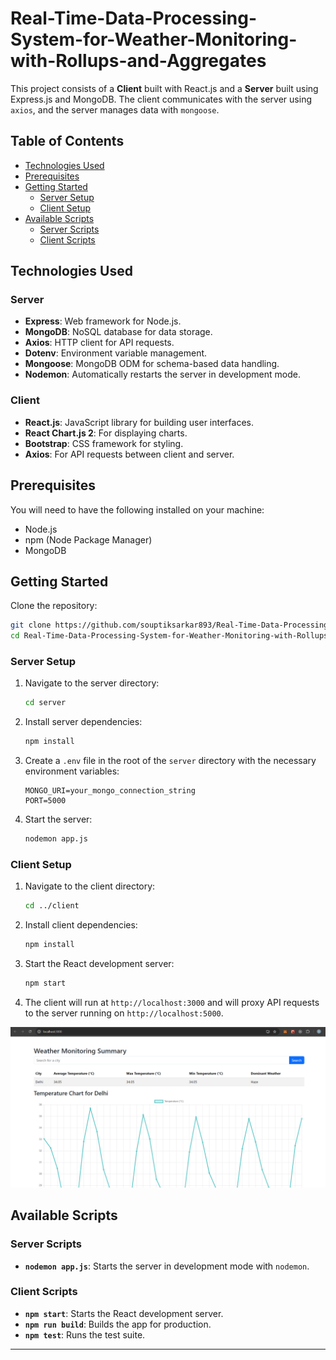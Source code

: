 # Real-Time-Data-Processing-System-for-Weather-Monitoring-with-Rollups-and-Aggregates

This project consists of a **Client** built with React.js and a **Server** built using Express.js and MongoDB. The client communicates with the server using `axios`, and the server manages data with `mongoose`.

## Table of Contents
- [Technologies Used](#technologies-used)
- [Prerequisites](#prerequisites)
- [Getting Started](#getting-started)
  - [Server Setup](#server-setup)
  - [Client Setup](#client-setup)
- [Available Scripts](#available-scripts)
  - [Server Scripts](#server-scripts)
  - [Client Scripts](#client-scripts)

## Technologies Used

### Server
- **Express**: Web framework for Node.js.
- **MongoDB**: NoSQL database for data storage.
- **Axios**: HTTP client for API requests.
- **Dotenv**: Environment variable management.
- **Mongoose**: MongoDB ODM for schema-based data handling.
- **Nodemon**: Automatically restarts the server in development mode.

### Client
- **React.js**: JavaScript library for building user interfaces.
- **React Chart.js 2**: For displaying charts.
- **Bootstrap**: CSS framework for styling.
- **Axios**: For API requests between client and server.

## Prerequisites

You will need to have the following installed on your machine:
- Node.js
- npm (Node Package Manager)
- MongoDB

## Getting Started

Clone the repository:
   ```bash
git clone https://github.com/souptiksarkar893/Real-Time-Data-Processing-System-for-Weather-Monitoring-with-Rollups-and-Aggregates.git
cd Real-Time-Data-Processing-System-for-Weather-Monitoring-with-Rollups-and-Aggregates/server
```

### Server Setup
1. Navigate to the server directory:
   ```bash
   cd server
   ```

2. Install server dependencies:
   ```bash
   npm install
   ```

3. Create a `.env` file in the root of the `server` directory with the necessary environment variables:
   ```
   MONGO_URI=your_mongo_connection_string
   PORT=5000
   ```

4. Start the server:
   ```bash
   nodemon app.js
   ```

### Client Setup
1. Navigate to the client directory:
   ```bash
   cd ../client
   ```

2. Install client dependencies:
   ```bash
   npm install
   ```

3. Start the React development server:
   ```bash
   npm start
   ```

4. The client will run at `http://localhost:3000` and will proxy API requests to the server running on `http://localhost:5000`.


![Preview of App](./PreviewOfApp.png)


## Available Scripts

### Server Scripts
- **`nodemon app.js`**: Starts the server in development mode with `nodemon`.

### Client Scripts
- **`npm start`**: Starts the React development server.
- **`npm run build`**: Builds the app for production.
- **`npm test`**: Runs the test suite.

---

